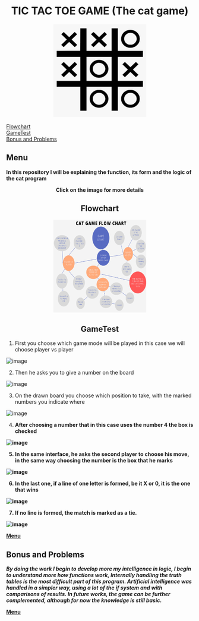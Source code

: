 <div align= "center">

<h1> TIC TAC TOE GAME (The cat game) </h1>
<img src="https://github.com/UP210923/UP210923_CPP/blob/main/imagenes/gato.png" height="250" width="250">
</div align="center">

[Flowchart](#Flowchart)  
[GameTest](#GameTest)  
[Bonus and Problems](#Advantages)  
<h2>Menu</h2>
 
 
 
**In this repository I will be explaining the function, its form and the logic of the cat program**

 

<div align="center">
 

**Click on the image for more details**
<h2>Flowchart</h2>
 <img src="https://github.com/UP210923/UP210923_CPP/blob/main/imagenes/Flowchart.png" height="250" width="250">

 
 
 
<h2>GameTest</h2>
</div align="center">

1. First you choose which game mode will be played in this case we will choose player vs player


![image](https://user-images.githubusercontent.com/112887372/203224849-6c80fca2-bcad-4e8f-b409-b89afc21f947.png)

2. Then he asks you to give a number on the board

![image](https://user-images.githubusercontent.com/112887372/203225486-e0d7facc-8064-4e51-a227-034116faf06a.png)
 
3. On the drawn board you choose which position to take, with the marked numbers you indicate where

![image](https://user-images.githubusercontent.com/112887372/203225875-1595906d-6368-443c-abea-e4edf498c791.png)

4. <b>After choosing a number that in this case uses the number <b>4</b> the box is checked

![image](https://user-images.githubusercontent.com/112887372/203226037-099dd24f-e57f-4ce6-8b32-5a9ef2b29ce1.png)
 
5. In the same interface, he asks the second player to choose his move, in the same way choosing the number is the box that he marks
 
![image](https://user-images.githubusercontent.com/112887372/203227646-cd87ceea-21cd-4669-b378-8268e0f9c851.png)
 
6. In the last one, if a line of one letter is formed, be it X or 0, it is the one that wins
 
![image](https://user-images.githubusercontent.com/112887372/203227922-71c498f6-1960-4bdf-9a18-3e245f169124.png)
 
7. If no line is formed, the match is marked as a tie.
 
![image](https://user-images.githubusercontent.com/112887372/203228128-f836f6a1-912d-4fc4-9f5d-915e67280676.png)

[Menu](#Menu) 
<h2>Bonus and Problems</h2>

*By doing the work I begin to develop more my intelligence in logic, I begin to understand more how functions work, Internally handling the truth tables is the most difficult part of this program. Artificial intelligence was handled in a simpler way, using a lot of the if system and with comparisons of results.
In future works, the game can be further complemented, although for now the knowledge is still basic.*
 
 
[Menu](#Menu) 


